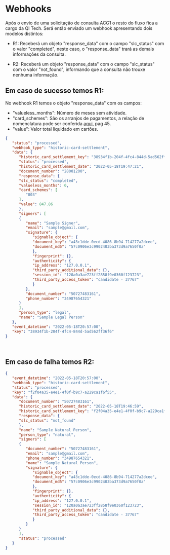 # Webhooks

Após o envio de uma solicitação de consulta ACG1 o resto do fluxo fica a cargo da QI Tech.
Será então enviado um webhook apresentando dois modelos distintos:

- R1: Receberá um objeto "response_data" com o campo "slc_status" com o valor "completed", neste caso, o "response_data" trará as demais informações da consulta.


- R2: Receberá um objeto "response_data" com o campo "slc_status" com o valor "not_found", informando que a consulta não trouxe nenhuma informação.
 

## Em caso de sucesso temos R1:

No webhook R1 temos o objeto "response_data" com os campos:

- "valueless_months": Número de meses sem atividade.
- "card_schemes": São os arranjos de pagamentos, a relação de nomenclatura pode ser conferida [aqui](https://www.cip-bancos.org.br/Compliance/MAPX-OP072-2017%20-%20Manual%20de%20Leiautes%20de%20Arquivos%20do%20SLC%20-%20Domic%C3%ADlio.pdf), pag 45.
- "value": Valor total liquidado em cartões.

```json
{
   "status": "processed",
   "webhook_type": "historic-card-settlement",
   "data": {
      "historic_card_settlement_key": "38934f1b-204f-4fc4-844d-5ad562ff36f6",
      "status": "processed",
      "historic_card_settlement_date": "2022-05-18T19:47:21",
      "document_number": "28001200",
      "response_data": {
      "slc_status": "completed",
      "valueless_months": 0,
      "card_schemes": [
         "003"
      ],
      "value": 847.86
      },
      "signers": [
      {  
         "name": "Sample Signer",
         "email": "sample@gmail.com",
         "signature": {
            "signable_object": {
            "document_key": "a43c1dde-0ecd-4086-8b94-714277a2dcee",
            "document_md5": "57c0906e3c9902403ba373d9a7650f0a"
            },
            "fingerprint": {},
            "authenticity": {
            "ip_address": "127.0.0.1",
            "third_party_additional_data": {},
            "session_id": "120a0a3ae723ff2858f9e0360f123723",
            "third_party_access_token": "candidate - 37767"
            }
         },
         "document_number": "50727483161",
         "phone_number": "34987654321"
      }
      ],
      "person_type": "legal",
      "name": "Sample Legal Person"
   },
   "event_datetime": "2022-05-18T20:57:00",
   "key": "38934f1b-204f-4fc4-844d-5ad562ff36f6"
}
```
<br>

## Em caso de falha temos R2:

```json
{
   "event_datetime": "2022-05-18T20:57:00",
   "webhook_type": "historic-card-settlement",
   "status": "processed",
   "key": "f2f04a35-e4e1-4f0f-b9c7-a229ca1f6f55",
   "data": {
      "document_number": "50727483161",
      "historic_card_settlement_date": "2022-05-18T19:46:59",
      "historic_card_settlement_key": "f2f04a35-e4e1-4f0f-b9c7-a229ca1f6f55",
      "response_data": {
      "slc_status": "not_found"
      },
      "name": "Sample Natural Person",
      "person_type": "natural",
      "signers": [
      {
         "document_number": "50727483161",
         "email": "sample@gmail.com",
         "phone_number": "34987654321",
         "name": "Sample Natural Person",
         "signature": {
            "signable_object": {
            "document_key": "a43c1dde-0ecd-4086-8b94-714277a2dcee",
            "document_md5": "57c0906e3c9902403ba373d9a7650f0a"
            },
            "fingerprint": {},
            "authenticity": {
            "ip_address": "127.0.0.1",
            "session_id": "120a0a3ae723ff2858f9e0360f123723",
            "third_party_additional_data": {},
            "third_party_access_token": "candidate - 37767"
            }
         }
      }
      ],
      "status": "processed"
   }
}
```
<br>
